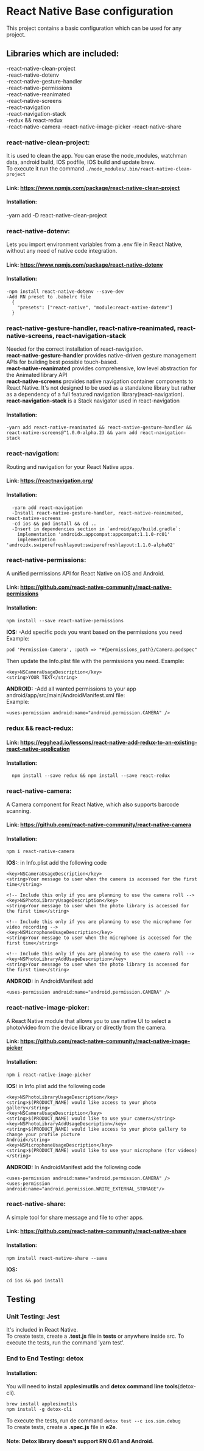 # React Native Base configuration
This project contains a basic configuration which can be used for any project.

## Libraries which are included:
-react-native-clean-project  
-react-native-dotenv  
-react-native-gesture-handler  
-react-native-permissions  
-react-native-reanimated  
-react-native-screens  
-react-navigation  
-react-navigation-stack  
-redux && react-redux  
-react-native-camera
-react-native-image-picker
-react-native-share

### react-native-clean-project:
It is used to clean the app. You can erase the node_modules, watchman data, android build, IOS podfile, IOS build
and update brew.  
To execute it run the command `./node_modules/.bin/react-native-clean-project`
#### Link: https://www.npmjs.com/package/react-native-clean-project
#### Installation:
  -yarn add -D react-native-clean-project

### react-native-dotenv:
Lets you import environment variables from a .env file in React Native, without any need of native code integration.
#### Link: https://www.npmjs.com/package/react-native-dotenv
#### Installation:
    -npm install react-native-dotenv --save-dev  
    -Add RN preset to .babelrc file
      {
        "presets": ["react-native", "module:react-native-dotenv"]
      }

### react-native-gesture-handler, react-native-reanimated, react-native-screens, react-navigation-stack
  Needed for the correct installation of react-navigation.    
    **react-native-gesture-handler** provides native-driven gesture management APIs for building best possible touch-based.  
    **react-native-reanimated** provides comprehensive, low level abstraction for the Animated library API  
    **react-native-screens** provides native navigation container components to React Native. It's not designed to be used as a standalone library but rather as a dependency of a full featured navigation library(react-navigation).  
    **react-navigation-stack** is a Stack navigator used in react-navigation  

#### Installation:
    -yarn add react-native-reanimated && react-native-gesture-handler && react-native-screens@^1.0.0-alpha.23 && yarn add react-navigation-stack

### react-navigation:
Routing and navigation for your React Native apps.
#### Link: https://reactnavigation.org/

#### Installation:
      -yarn add react-navigation  
      -Install react-native-gesture-handler, react-native-reanimated, react-native-screens  
      -cd ios && pod install && cd ..  
      -Insert in dependencies section in `android/app/build.gradle`:  
        implementation 'androidx.appcompat:appcompat:1.1.0-rc01'  
        implementation 'androidx.swiperefreshlayout:swiperefreshlayout:1.1.0-alpha02'

### react-native-permissions:
A unified permissions API for React Native on iOS and Android.
#### Link: https://github.com/react-native-community/react-native-permissions
#### Installation:
```
npm install --save react-native-permissions
```

**IOS:**
-Add specific pods you want based on the permissions you need  
Example:
```
pod 'Permission-Camera', :path => "#{permissions_path}/Camera.podspec"
```
Then update the Info.plist file with the permissions you need.
Example:
```
<key>NSCameraUsageDescription</key>
<string>YOUR TEXT</string>
```
**ANDROID:**
-Add all wanted permissions to your app android/app/src/main/AndroidManifest.xml file:  
Example:
```
<uses-permission android:name="android.permission.CAMERA" />
```

### redux && react-redux:
#### Link: https://egghead.io/lessons/react-native-add-redux-to-an-existing-react-native-application
#### Installation:
      npm install --save redux && npm install --save react-redux

### react-native-camera:
A Camera component for React Native, which also supports barcode scanning.
#### Link: https://github.com/react-native-community/react-native-camera
#### Installation:
```
npm i react-native-camera
```
**IOS:**:
in Info.plist add the following code
```
<key>NSCameraUsageDescription</key>
<string>Your message to user when the camera is accessed for the first time</string>

<!-- Include this only if you are planning to use the camera roll -->
<key>NSPhotoLibraryUsageDescription</key>
<string>Your message to user when the photo library is accessed for the first time</string>

<!-- Include this only if you are planning to use the microphone for video recording -->
<key>NSMicrophoneUsageDescription</key>
<string>Your message to user when the microphone is accessed for the first time</string>

<!-- Include this only if you are planning to use the camera roll -->
<key>NSPhotoLibraryAddUsageDescription</key>
<string>Your message to user when the photo library is accessed for the first time</string>
```

**ANDROID:** in AndroidManifest add
 ```
 <uses-permission android:name="android.permission.CAMERA" />
 ```

### react-native-image-picker:
A React Native module that allows you to use native UI to select a photo/video from the device library or directly from the camera.
#### Link: https://github.com/react-native-community/react-native-image-picker
#### Installation:
```
npm i react-native-image-picker
```
**IOS:**
in Info.plist add the following code
```
<key>NSPhotoLibraryUsageDescription</key>
<string>$(PRODUCT_NAME) would like access to your photo gallery</string>
<key>NSCameraUsageDescription</key>
<string>$(PRODUCT_NAME) would like to use your camera</string>
<key>NSPhotoLibraryAddUsageDescription</key>
<string>$(PRODUCT_NAME) would like access to your photo gallery to change your profile picture
Android</string>
<key>NSMicrophoneUsageDescription</key>
<string>$(PRODUCT_NAME) would like to use your microphone (for videos)</string>
```
**ANDROID:**
In AndroidManifest add the following code
```
<uses-permission android:name="android.permission.CAMERA" />
<uses-permission android:name="android.permission.WRITE_EXTERNAL_STORAGE"/>
```

### react-native-share:
A simple tool for share message and file to other apps.
#### Link: https://github.com/react-native-community/react-native-share
#### Installation:
```
npm install react-native-share --save
```
**IOS:**
```
cd ios && pod install
```

## Testing

### Unit Testing: Jest
It's included in React Native.  
To create tests, create a **.test.js** file in **__tests__** or anywhere inside src.
To execute the tests, run the command 'yarn test'.

### End to End Testing: detox
#### Installation:
You will need to install **applesimutils** and **detox command line tools**(detox-cli).
 ```  
brew install applesimutils  
npm install -g detox-cli
 ```
To execute the tests, run de command  ``` detox test --c ios.sim.debug ```   
To create tests, create a **.spec.js** file in **e2e**.
#### Note: Detox library doesn't support RN 0.61 and Android.